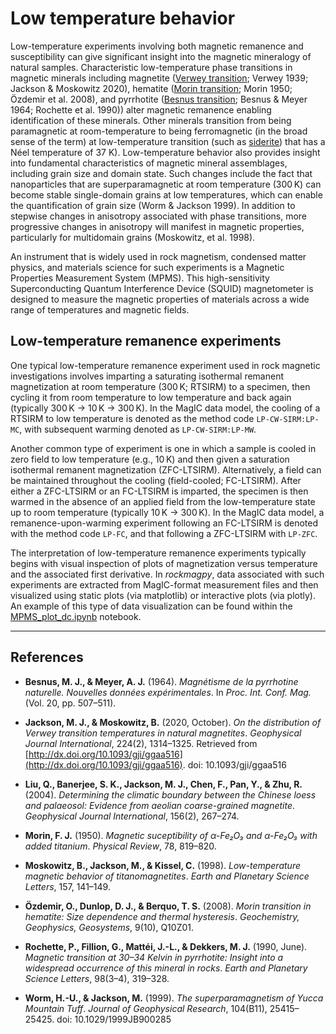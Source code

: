 # Low temperature behavior

Low-temperature experiments involving both magnetic remanence and susceptibility can give significant insight into the magnetic mineralogy of natural samples. Characteristic low-temperature phase transitions in magnetic minerals including magnetite ([Verwey transition](verwey.md); Verwey 1939; Jackson & Moskowitz 2020), hematite ([Morin transition](morin.md); Morin 1950; Özdemir et al. 2008), and pyrrhotite ([Besnus transition](besnus.md); Besnus & Meyer 1964; Rochette et al. 1990)) alter magnetic remanence enabling identification of these minerals. Other minerals transition from being paramagnetic at room-temperature to being ferromagnetic (in the broad sense of the term) at low-temperature transition (such as [siderite](siderite.md)) that has a Néel temperature of 37 K). Low-temperature behavior also provides insight into fundamental characteristics of magnetic mineral assemblages, including grain size and domain state. Such changes include the fact that nanoparticles that are superparamagnetic at room temperature (300 K) can become stable single-domain grains at low temperatures, which can enable the quantification of grain size (Worm & Jackson 1999). In addition to stepwise changes in anisotropy associated with phase transitions, more progressive changes in anisotropy will manifest in magnetic properties, particularly for multidomain grains (Moskowitz, et al. 1998).

An instrument that is widely used in rock magnetism, condensed matter physics, and materials science for such experiments is a Magnetic Properties Measurement System (MPMS). This high-sensitivity Superconducting Quantum Interference Device (SQUID) magnetometer is designed to measure the magnetic properties of materials across a wide range of temperatures and magnetic fields.

## Low-temperature remanence experiments

One typical low-temperature remanence experiment used in rock magnetic investigations involves imparting a saturating isothermal remanent magnetization at room temperature (300 K; RTSIRM) to a specimen, then cycling it from room temperature to low temperature and back again (typically 300 K → 10 K → 300 K). In the MagIC data model, the cooling of a RTSIRM to low temperature is denoted as the method code `LP-CW-SIRM:LP-MC`, with subsequent warming denoted as `LP-CW-SIRM:LP-MW`. 

Another common type of experiment is one in which a sample is cooled in zero field to low temperature (e.g., 10 K) and then given a saturation isothermal remanent magnetization (ZFC-LTSIRM). Alternatively, a field can be maintained throughout the cooling (field-cooled; FC-LTSIRM). After either a ZFC-LTSIRM or an FC-LTSIRM is imparted, the specimen is then warmed in the absence of an applied field from the low-temperature state up to room temperature (typically 10 K → 300 K). In the MagIC data model, a remanence-upon-warming experiment following an FC-LTSIRM is denoted with the method code `LP-FC`, and that following a ZFC-LTSIRM with `LP-ZFC`.

The interpretation of low-temperature remanence experiments typically begins with visual inspection of plots of magnetization versus temperature and the associated first derivative. In *rockmagpy*, data associated with such experiments are extracted from MagIC-format measurement files and then visualized using static plots (via matplotlib) or interactive plots (via plotly). An example of this type of data visualization can be found within the [MPMS_plot_dc.ipynb](../../MPMS_plot_dc.ipynb) notebook.

---

## References

- **Besnus, M. J., & Meyer, A. J.** (1964). *Magnétisme de la pyrrhotine naturelle. Nouvelles données expérimentales*. In *Proc. Int. Conf. Mag.* (Vol. 20, pp. 507–511).

- **Jackson, M. J., & Moskowitz, B.** (2020, October). *On the distribution of Verwey transition temperatures in natural magnetites*. *Geophysical Journal International*, 224(2), 1314–1325. Retrieved from [http://dx.doi.org/10.1093/gji/ggaa516](http://dx.doi.org/10.1093/gji/ggaa516). doi: 10.1093/gji/ggaa516

- **Liu, Q., Banerjee, S. K., Jackson, M. J., Chen, F., Pan, Y., & Zhu, R.** (2004). *Determining the climatic boundary between the Chinese loess and palaeosol: Evidence from aeolian coarse-grained magnetite*. *Geophysical Journal International*, 156(2), 267–274.

- **Morin, F. J.** (1950). *Magnetic suceptibility of α-Fe₂O₃ and α-Fe₂O₃ with added titanium*. *Physical Review*, 78, 819–820.

- **Moskowitz, B., Jackson, M., & Kissel, C.** (1998). *Low-temperature magnetic behavior of titanomagnetites*. *Earth and Planetary Science Letters*, 157, 141–149.

- **Özdemir, O., Dunlop, D. J., & Berquo, T. S.** (2008). *Morin transition in hematite: Size dependence and thermal hysteresis*. *Geochemistry, Geophysics, Geosystems*, 9(10), Q10Z01.

- **Rochette, P., Fillion, G., Mattéi, J.-L., & Dekkers, M. J.** (1990, June). *Magnetic transition at 30–34 Kelvin in pyrrhotite: Insight into a widespread occurrence of this mineral in rocks*. *Earth and Planetary Science Letters*, 98(3–4), 319–328.

- **Worm, H.-U., & Jackson, M.** (1999). *The superparamagnetism of Yucca Mountain Tuff*. *Journal of Geophysical Research*, 104(B11), 25415–25425. doi: 10.1029/1999JB900285